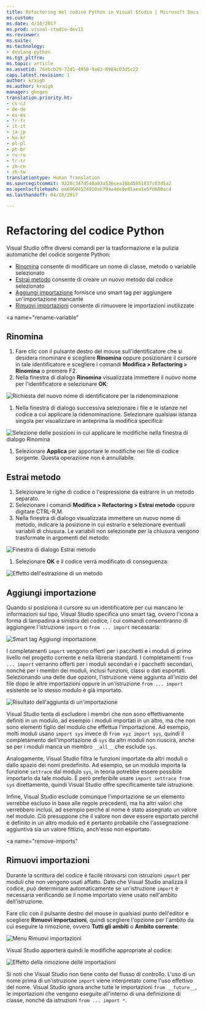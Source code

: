 ```yaml
---
title: Refactoring del codice Python in Visual Studio | Microsoft Docs
ms.custom: 
ms.date: 4/10/2017
ms.prod: visual-studio-dev15
ms.reviewer: 
ms.suite: 
ms.technology:
- devlang-python
ms.tgt_pltfrm: 
ms.topic: article
ms.assetid: 76ebcb29-72d1-4958-9a63-8984c03d5c22
caps.latest.revision: 1
author: kraigb
ms.author: kraigb
manager: ghogen
translation.priority.ht:
- cs-cz
- de-de
- es-es
- fr-fr
- it-it
- ja-jp
- ko-kr
- pl-pl
- pt-br
- ru-ru
- tr-tr
- zh-cn
- zh-tw
translationtype: Human Translation
ms.sourcegitcommit: 9328c347d548a03a536cea16bd5851817c03d5a2
ms.openlocfilehash: ea69604524010ab794a4de0e85aea1e5fd680ac4
ms.lasthandoff: 04/10/2017

---
```


# <a name="refactoring-python-code"></a>Refactoring del codice Python

Visual Studio offre diversi comandi per la trasformazione e la pulizia automatiche del codice sorgente Python:

- [Rinomina](#rename) consente di modificare un nome di classe, metodo o variabile selezionato
- [Estrai metodo](#extract-method) consente di creare un nuovo metodo dal codice selezionato
- [Aggiungi importazione](#add-import) fornisce uno smart tag per aggiungere un'importazione mancante
- [Rimuovi importazioni](#remove-imports) consente di rimuovere le importazioni inutilizzate

<a name="rename-variable"</a>
## <a name="rename"></a>Rinomina

1. Fare clic con il pulsante destro del mouse sull'identificatore che si desidera rinominare e scegliere **Rinomina** oppure posizionare il cursore in tale identificatore e scegliere i comandi **Modifica > Refactoring > Rinomina** o premere F2.
1. Nella finestra di dialogo **Rinomina** visualizzata immettere il nuovo nome per l'identificatore e selezionare **OK**:

  ![Richiesta del nuovo nome di identificatore per la ridenominazione](media/code-refactor-rename-1.png)

1. Nella finestra di dialogo successiva selezionare i file e le istanze nel codice a cui applicare la ridenominazione. Selezionare qualsiasi istanza singola per visualizzare in anteprima la modifica specifica:

  ![Selezione delle posizioni in cui applicare le modifiche nella finestra di dialogo Rinomina](media/code-refactor-rename-2.png)

1. Selezionare **Applica** per apportare le modifiche nei file di codice sorgente. Questa operazione non è annullabile.

## <a name="extract-method"></a>Estrai metodo

1. Selezionare le righe di codice o l'espressione da estrarre in un metodo separato.
1. Selezionare i comandi **Modifica > Refactoring > Estrai metodo** oppure digitare CTRL-R,M.
1. Nella finestra di dialogo visualizzata immettere un nuovo nome di metodo, indicare la posizione in cui estrarlo e selezionare eventuali variabili di chiusura. Le variabili non selezionate per la chiusura vengono trasformate in argomenti del metodo:

  ![Finestra di dialogo Estrai metodo](media/code-refactor-extract-method-1.png)

1. Selezionare **OK** e il codice verrà modificato di conseguenza:

  ![Effetto dell'estrazione di un metodo](media/code-refactor-extract-method-2.png)

## <a name="add-import"></a>Aggiungi importazione

Quando si posiziona il cursore su un identificatore per cui mancano le informazioni sul tipo, Visual Studio specifica uno smart tag, ovvero l'icona a forma di lampadina a sinistra del codice, i cui comandi consentiranno di aggiungere l'istruzione `import` o `from ... import` necessaria:

![Smart tag Aggiungi importazione](media/code-refactor-add-import-1.png)

I completamenti `import` vengono offerti per i pacchetti e i moduli di primo livello nel progetto corrente e nella libreria standard. I completamenti `from ... import` verranno offerti per i moduli secondari e i pacchetti secondari, nonché per i membri dei moduli, inclusi funzioni, classi o dati esportati. Selezionando una delle due opzioni, l'istruzione viene aggiunta all'inizio del file dopo le altre importazioni oppure in un'istruzione `from ... import` esistente se lo stesso modulo è già importato.

![Risultato dell'aggiunta di un'importazione](media/code-refactor-add-import-2.png)

Visual Studio tenta di escludere i membri che non sono effettivamente definiti in un modulo, ad esempio i moduli importati in un altro, ma che non sono elementi figlio del modulo che effettua l'importazione. Ad esempio, molti moduli usano `import sys` invece di `from xyz import sys`, quindi il completamento dell'importazione di `sys` da altri moduli non riuscirà, anche se per i moduli manca un membro `__all__` che esclude `sys`.

Analogamente, Visual Studio filtra le funzioni importate da altri moduli o dallo spazio dei nomi predefinito. Ad esempio, se un modulo importa la funzione `settrace` dal modulo `sys`, in teoria potrebbe essere possibile importarlo da tale modulo. È però preferibile usare `import settrace from sys` direttamente, quindi Visual Studio offre specificamente tale istruzione.

Infine, Visual Studio esclude comunque l'importazione se un elemento verrebbe escluso in base alle regole precedenti, ma ha altri valori che verrebbero inclusi, ad esempio perché al nome è stato assegnato un valore nel modulo. Ciò presuppone che il valore non deve essere esportato perché è definito in un altro modulo ed è pertanto probabile che l'assegnazione aggiuntiva sia un valore fittizio, anch'esso non esportato.

<a name="remove-imports"</a>
## <a name="remove-unused-imports"></a>Rimuovi importazioni

Durante la scrittura del codice è facile ritrovarsi con istruzioni `import` per moduli che non vengono usati affatto. Dato che Visual Studio analizza il codice, può determinare automaticamente se un'istruzione `import` è necessaria verificando se il nome importato viene usato nell'ambito dell'istruzione.

Fare clic con il pulsante destro del mouse in qualsiasi punto dell'editor e scegliere **Rimuovi importazioni**, quindi scegliere l'opzione per l'ambito da cui eseguire la rimozione, ovvero **Tutti gli ambiti** o **Ambito corrente**:

![Menu Rimuovi importazioni](media/code-refactor-remove-imports-1.png)

Visual Studio apporterà quindi le modifiche appropriate al codice:

![Effetto della rimozione delle importazioni](media/code-refactor-remove-imports-2.png)

Si noti che Visual Studio non tiene conto del flusso di controllo. L'uso di un nome prima di un'istruzione `import` viene interpretato come l'uso effettivo del nome. Visual Studio ignora anche tutte le importazioni `from __future__`, le importazioni che vengono eseguite all'interno di una definizione di classe, nonché da istruzioni `from ... import *`.
